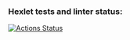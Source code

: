 ### Hexlet tests and linter status:
[![Actions Status](https://github.com/areldin8/java-project-71/actions/workflows/hexlet-check.yml/badge.svg)](https://github.com/areldin8/java-project-71/actions)